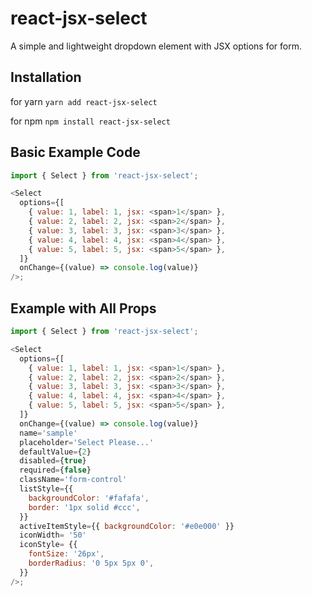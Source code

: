 # react-jsx-select

A simple and lightweight dropdown element with JSX options for form.

## Installation

for yarn
`yarn add react-jsx-select`

for npm
`npm install react-jsx-select`

## Basic Example Code

```javascript
import { Select } from 'react-jsx-select';

<Select
  options={[
    { value: 1, label: 1, jsx: <span>1</span> },
    { value: 2, label: 2, jsx: <span>2</span> },
    { value: 3, label: 3, jsx: <span>3</span> },
    { value: 4, label: 4, jsx: <span>4</span> },
    { value: 5, label: 5, jsx: <span>5</span> },
  ]}
  onChange={(value) => console.log(value)}
/>;
```

## Example with All Props

```javascript
import { Select } from 'react-jsx-select';

<Select
  options={[
    { value: 1, label: 1, jsx: <span>1</span> },
    { value: 2, label: 2, jsx: <span>2</span> },
    { value: 3, label: 3, jsx: <span>3</span> },
    { value: 4, label: 4, jsx: <span>4</span> },
    { value: 5, label: 5, jsx: <span>5</span> },
  ]}
  onChange={(value) => console.log(value)}
  name='sample'
  placeholder='Select Please...'
  defaultValue={2}
  disabled={true}
  required={false}
  className='form-control'
  listStyle={{
    backgroundColor: '#fafafa',
    border: '1px solid #ccc',
  }}
  activeItemStyle={{ backgroundColor: '#e0e000' }}
  iconWidth= '50'
  iconStyle= {{
    fontSize: '26px',
    borderRadius: '0 5px 5px 0',
  }}
/>;
```
